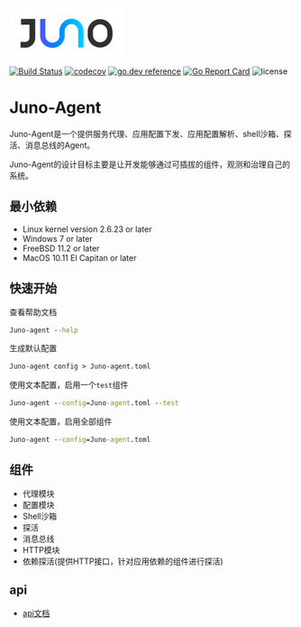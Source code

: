 ![](doc/logo.png)

[![Build Status](https://travis-ci.org/douyu/juno.svg?branch=master)](https://travis-ci.org/douyu/juno)
[![codecov](https://codecov.io/gh/douyu/juno/branch/master/graph/badge.svg)](https://codecov.io/gh/douyu/juno)
[![go.dev reference](https://img.shields.io/badge/go.dev-reference-007d9c?logo=go&logoColor=white&style=flat-square)](https://pkg.go.dev/github.com/douyu/juno?tab=doc)
[![Go Report Card](https://goreportcard.com/badge/github.com/douyu/juno)](https://goreportcard.com/report/github.com/douyu/juno)
![license](https://img.shields.io/badge/license-Apache--2.0-green.svg)

# Juno-Agent
Juno-Agent是一个提供服务代理、应用配置下发、应用配置解析、shell沙箱、探活、消息总线的Agent。

Juno-Agent的设计目标主要是让开发能够通过可插拔的组件，观测和治理自己的系统。

## 最小依赖
* Linux kernel version 2.6.23 or later
* Windows 7 or later
* FreeBSD 11.2 or later
* MacOS 10.11 El Capitan or later

## 快速开始
查看帮助文档
```cmd
Juno-agent --help
```
生成默认配置
```cmd
Juno-agent config > Juno-agent.toml
```
使用文本配置，启用一个``test``组件
```cmd
Juno-agent --config=Juno-agent.toml --test
```
使用文本配置，启用全部组件
```cmd
Juno-agent --config=Juno-agent.toml
```

## 组件
* 代理模块
* 配置模块
* Shell沙箱
* 探活
* 消息总线
* HTTP模块
* 依赖探活(提供HTTP接口，针对应用依赖的组件进行探活)

## api
* [api文档](https://github.com/douyu/juno-agent/tree/master/doc/api/api.md)




